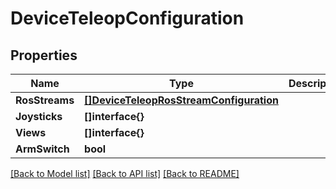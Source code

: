 # DeviceTeleopConfiguration

## Properties

Name | Type | Description | Notes
------------ | ------------- | ------------- | -------------
**RosStreams** | [**[]DeviceTeleopRosStreamConfiguration**](DeviceTeleopRosStreamConfiguration.md) |  | [optional] 
**Joysticks** | **[]interface{}** |  | [optional] 
**Views** | **[]interface{}** |  | [optional] 
**ArmSwitch** | **bool** |  | [optional] 

[[Back to Model list]](../README.md#documentation-for-models) [[Back to API list]](../README.md#documentation-for-api-endpoints) [[Back to README]](../README.md)


